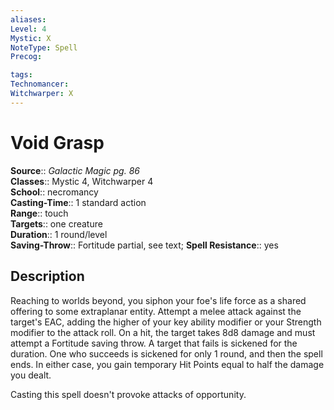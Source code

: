 ```yaml
---
aliases: 
Level: 4
Mystic: X
NoteType: Spell
Precog: 

tags: 
Technomancer: 
Witchwarper: X
---
```


# Void Grasp

**Source**:: _Galactic Magic pg. 86_  
**Classes**:: Mystic 4, Witchwarper 4  
**School**:: necromancy  
**Casting-Time**:: 1 standard action  
**Range**:: touch  
**Targets**:: one creature  
**Duration**:: 1 round/level  
**Saving-Throw**:: Fortitude partial, see text;
**Spell Resistance**:: yes

## Description

Reaching to worlds beyond, you siphon your foe's life force as a shared offering to some extraplanar entity. Attempt a melee attack against the target's EAC, adding the higher of your key ability modifier or your Strength modifier to the attack roll. On a hit, the target takes 8d8 damage and must attempt a Fortitude saving throw. A target that fails is sickened for the duration. One who succeeds is sickened for only 1 round, and then the spell ends. In either case, you gain temporary Hit Points equal to half the damage you dealt.

Casting this spell doesn't provoke attacks of opportunity.
